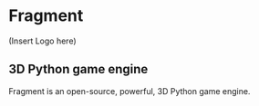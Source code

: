# Fragment
(Insert Logo here)
## 3D Python game engine
Fragment is an open-source, powerful, 3D Python game engine.
